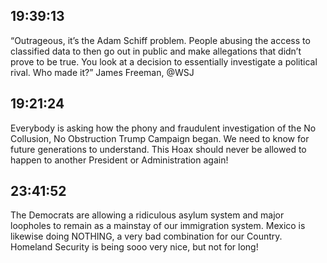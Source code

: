 ## 19:39:13
“Outrageous, it’s the Adam Schiff problem. People abusing the access to classified data to then go out in public and make allegations that didn’t prove to be true. You look at a decision to essentially investigate a political rival. Who made it?” James Freeman, @WSJ
## 19:21:24
Everybody is asking how the phony and fraudulent investigation of the No Collusion, No Obstruction Trump Campaign began. We need to know for future generations to understand. This Hoax should never be allowed to happen to another President or Administration again!
## 23:41:52
The Democrats are allowing a ridiculous asylum system and major loopholes to remain as a mainstay of our immigration system. Mexico is likewise doing NOTHING, a very bad combination for our Country. Homeland Security is being sooo very nice, but not for long!
